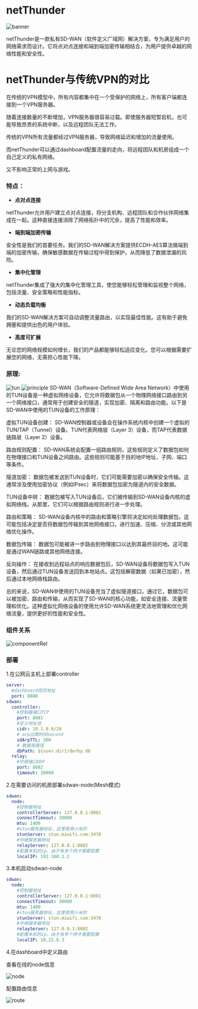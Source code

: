 # netThunder

![banner](doc/img/banner.png)

netThunder是一款私有SD-WAN（软件定义广域网）解决方案，专为满足用户的网络需求而设计。它将点对点连接和端到端加密传输相结合，为用户提供卓越的网络性能和安全性。

# netThunder与传统VPN的对比

在传统的VPN模型中，所有内容都集中在一个受保护的网络上，所有客户端都连接到一个VPN服务器。

随着连接数量的不断增加，VPN服务器很容易过载。即使服务器短暂宕机，也可能导致昂贵的系统中断，以及远程团队无法工作。

传统的VPN所有流量都经过VPN服务器，导致网络延迟和增加的流量使用。

而netThunder可以通过dashboard配置流量的走向，将远程团队和机房组成一个自己定义的私有网络。

又不影响正常的上网与游戏。

### 特点：

* **点对点连接**
  
netThunder允许用户建立点对点连接，将分支机构、远程团队和合作伙伴网络集成在一起。这种直接连接消除了网络拓扑中的冗余，提高了性能和效率。

* **端到端加密传输**
  
安全性是我们的首要任务。我们的SD-WAN解决方案提供ECDH-AES算法做端到端的加密传输，确保敏感数据在传输过程中得到保护，从而降低了数据泄漏的风险。

* **集中化管理**
  
netThunder集成了强大的集中化管理工具，使您能够轻松管理和监视整个网络，包括流量、安全策略和性能指标。

* **动态负载均衡**
  
我们的SD-WAN解决方案可自动调整流量路由，以实现最佳性能。这有助于避免拥塞和提供出色的用户体验。

* **高度可扩展**
  
无论您的网络规模如何增长，我们的产品都能够轻松适应变化。您可以根据需要扩展您的网络，无需担心性能下降。

### 原理:
![tun](doc/img/tun.png)
![principle](doc/img/principle.png)
SD-WAN（Software-Defined Wide Area Network）中使用的TUN设备是一种虚拟网络设备，它允许将数据包从一个物理网络接口路由到另一个网络接口，通常用于创建安全的隧道，实现加密、隔离和路由功能。以下是SD-WAN中使用的TUN设备的工作原理：

虚拟TUN设备创建： SD-WAN控制器或设备会在操作系统内核中创建一个虚拟的TUN/TAP（Tunnel）设备。TUN代表网络层（Layer 3）设备，而TAP代表数据链路层（Layer 2）设备。

路由规则配置： SD-WAN系统会配置一组路由规则，这些规则定义了数据包如何在物理接口和TUN设备之间路由。这些规则可能基于目的地IP地址、子网、端口等条件。

隧道加密： 数据包被发送到TUN设备时，它们可能需要加密以确保安全传输。这通常涉及使用加密协议（例如IPsec）来将数据包加密为隧道内的安全数据。

TUN设备中转： 数据包被写入TUN设备后，它们被传输到SD-WAN设备内核的虚拟网络栈。从那里，它们可以根据路由规则进行进一步处理。

路由和策略： SD-WAN设备内核中的路由和策略引擎将决定如何处理数据包。这可能包括决定是否将数据包传输到其他网络接口，进行加速、压缩、分流或其他网络优化操作。

数据包传输： 数据包可能被进一步路由到物理接口以达到其最终目的地。这可能是通过WAN链路或其他网络连接。

反向操作： 在接收到远程站点的响应数据包后，SD-WAN设备将数据包写入TUN设备，然后通过TUN设备发送回到本地站点。这包括解密数据（如果已加密），然后通过本地网络栈路由。

总的来说，SD-WAN中使用的TUN设备充当了虚拟隧道接口，通过它，数据包可以被加密、路由和传输，从而实现了SD-WAN的核心功能，如安全连接、流量管理和优化。这种虚拟化网络设备的使用允许SD-WAN系统更灵活地管理和优化网络流量，提供更好的性能和安全性。

### 组件关系

![componentRel](doc/img/componentRel.png)

### 部署
1.在公网云主机上部署controller
```yaml
server:
  #dashboard网页地址
  port: 8080
sdwan:
  controller:
    #控制器端口TCP
    port: 8081
    #定义地址池
    cidr: 10.1.0.0/20
    # arp过期时间second
    sdArpTTL: 300
    # 数据库路径
    dbPath: ${user.dir}/derby.db
  relay:
    #中继端口UDP
    port: 8082
    timeout: 30000

```
2.在需要访问的机房部署sdwan-node(Mesh模式)
```yaml
sdwan:
  node:
    #控制器地址
    controllerServer: 127.0.0.1:8081
    connectTimeout: 30000
    mtu: 1400
    #stun服务器地址，这里使用小米的
    stunServer: stun.miwifi.com:3478
    #中继服务器地址
    relayServer: 127.0.0.1:8082
    #配置本机的ip，由于有多个网卡需要配置
    localIP: 192.168.1.2
```
3.本机启动sdwan-node
```yaml
sdwan:
  node:
    #控制器地址
    controllerServer: 127.0.0.1:8081
    connectTimeout: 30000
    mtu: 1400
    #stun服务器地址，这里使用小米的
    stunServer: stun.miwifi.com:3478
    #中继服务器地址
    relayServer: 127.0.0.1:8082
    #配置本机的ip，由于有多个网卡需要配置
    localIP: 10.22.6.3
```
4.在dashboard中定义路由

查看在线的node信息

![node](doc/img/node.png)

配置路由信息

![route](doc/img/route.png)